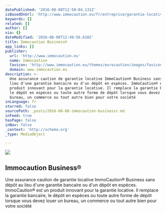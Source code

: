 ```yaml
---
datePublished: '2016-08-08T12:50:04.131Z'
isBasedOnUrl: 'http://www.immocaution.eu/fr/entreprise/garantie-locative'
keywords: []
related: []
author: []
via: {}
dateModified: '2016-08-08T12:49:56.610Z'
title: Immocaution Business®
app_links: []
publisher:
  url: 'http://www.immocaution.eu'
  name: Immocaution
  favicon: 'http://www.immocaution.eu/themes/eurocaution/images/favicons/favicon.ico'
  domain: www.immocaution.eu
description: >-
  Une assurance caution de garantie locative ImmoCaution® Business sans dépôt au
  lieu d'une garantie bancaire ou d'un dépôt en espèces. ImmoCaution® est un
  produit innovant pour la garantie locative. Il remplace la garantie bancaire,
  le dépôt en espèces ou toute autre forme de dépôt lorsque vous devez louer un
  bureau, un commerce ou tout autre bien pour votre société
inLanguage: fr
starred: false
sourcePath: _posts/2016-08-08-immocaution-businessr.md
inFeed: true
hasPage: false
inNav: false
_context: 'http://schema.org'
_type: MediaObject

---
```

<article style=""><img src="http://www.immocaution.eu/media/cache/21_resized_870_870_90_530b761692168_shutterstock_14402029_red.jpg" /><h1>Immocaution Business®</h1><p>Une assurance caution de garantie locative ImmoCaution® Business sans dépôt au lieu d'une garantie bancaire ou d'un dépôt en espèces. ImmoCaution® est un produit innovant pour la garantie locative. Il remplace la garantie bancaire, le dépôt en espèces ou toute autre forme de dépôt lorsque vous devez louer un bureau, un commerce ou tout autre bien pour votre société</p></article>